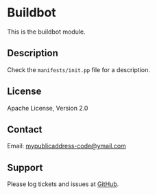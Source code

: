 # Buildbot

This is the buildbot module.

## Description
Check the `manifests/init.pp` file for a description.

## License

Apache License, Version 2.0

## Contact

Email: mypublicaddress-code@ymail.com

## Support

Please log tickets and issues at [GitHub](https://github.com/sathlan/puppet-buildbot).
